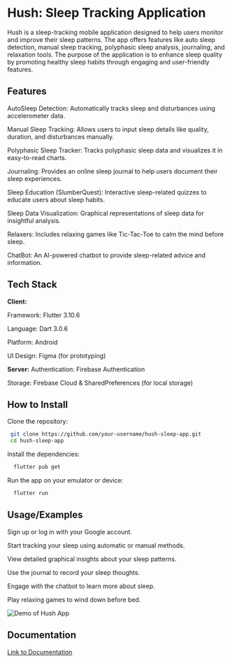 
# Hush: Sleep Tracking Application

Hush is a sleep-tracking mobile application designed to help users monitor and improve their sleep patterns. The app offers features like auto sleep detection, manual sleep tracking, polyphasic sleep analysis, journaling, and relaxation tools. The purpose of the application is to enhance sleep quality by promoting healthy sleep habits through engaging and user-friendly features.




## Features

AutoSleep Detection: Automatically tracks sleep and disturbances using accelerometer data.

Manual Sleep Tracking: Allows users to input sleep details like quality, duration, and disturbances manually.

Polyphasic Sleep Tracker: Tracks polyphasic sleep data and visualizes it in easy-to-read charts.

Journaling: Provides an online sleep journal to help users document their sleep experiences.

Sleep Education (SlumberQuest): Interactive sleep-related quizzes to educate users about sleep habits.

Sleep Data Visualization: Graphical representations of sleep data for insightful analysis.

Relaxers: Includes relaxing games like Tic-Tac-Toe to calm the mind before sleep.

ChatBot: An AI-powered chatbot to provide sleep-related advice and information.

## Tech Stack

**Client:** 

Framework: Flutter 3.10.6

Language: Dart 3.0.6

Platform: Android

UI Design: Figma (for prototyping)

**Server:** 
Authentication: Firebase Authentication

Storage: Firebase Cloud & SharedPreferences (for local storage)




## How to Install

Clone the repository:

```bash
 git clone https://github.com/your-username/hush-sleep-app.git
 cd hush-sleep-app
```



Install the dependencies:

```bash
  flutter pub get
```

Run the app on your emulator or device:

```bash
  flutter run
```


## Usage/Examples
Sign up or log in with your Google account.

Start tracking your sleep using automatic or manual methods.

View detailed graphical insights about your sleep patterns.

Use the journal to record your sleep thoughts.

Engage with the chatbot to learn more about sleep.

Play relaxing games to wind down before bed.


![Demo of Hush App](https://s3.ezgif.com/tmp/ezgif-3-35fea89250.gif)



## Documentation

[Link to Documentation](https://drive.google.com/file/d/1PtisQY4IJIOwbACUznSXYh7zB8OBMS6R/view?usp=sharing)


